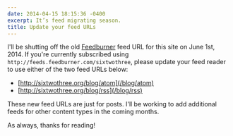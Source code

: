 ```yaml
---
date: 2014-04-15 18:15:36 -0400
excerpt: It’s feed migrating season.
title: Update your feed URLs
---
```


I'll be shutting off the old [Feedburner](http://en.wikipedia.org/wiki/Feedburner) feed URL for this site on June 1st, 2014. If you're currently subscribed using `http://feeds.feedburner.com/sixtwothree`, please update your feed reader to use either of the two feed URLs below:

- [http://sixtwothree.org/blog/atom](/blog/atom)
- [http://sixtwothree.org/blog/rss](/blog/rss)

These new feed URLs are just for posts. I'll be working to add additional feeds for other content types in the coming months.

As always, thanks for reading!